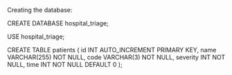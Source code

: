 Creating the database:

CREATE DATABASE hospital_triage;

USE hospital_triage;

CREATE TABLE patients (
    id INT AUTO_INCREMENT PRIMARY KEY,
    name VARCHAR(255) NOT NULL,
    code VARCHAR(3) NOT NULL,
    severity INT NOT NULL,
    time INT NOT NULL DEFAULT 0
);

